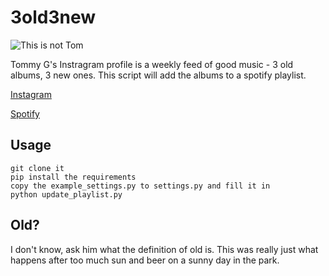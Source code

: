 # 3old3new

![This is not Tom](https://igcdn-photos-a-a.akamaihd.net/hphotos-ak-xfp1/t51.2885-19/10914141_331183007092200_258329467_a.jpg)

Tommy G's Instragram profile is a weekly feed of good music - 3 old albums, 3 new ones. This script will add the albums to a spotify playlist.

[Instagram](https://instagram.com/tomkgallacher/)

[Spotify](https://open.spotify.com/user/11121814260/playlist/7aF4BzWOiTraYffMDkBl24)

## Usage
```
git clone it
pip install the requirements
copy the example_settings.py to settings.py and fill it in
python update_playlist.py
```

## Old? 

I don't know, ask him what the definition of old is. This was really just what happens after too much sun and beer on a sunny day in the park.